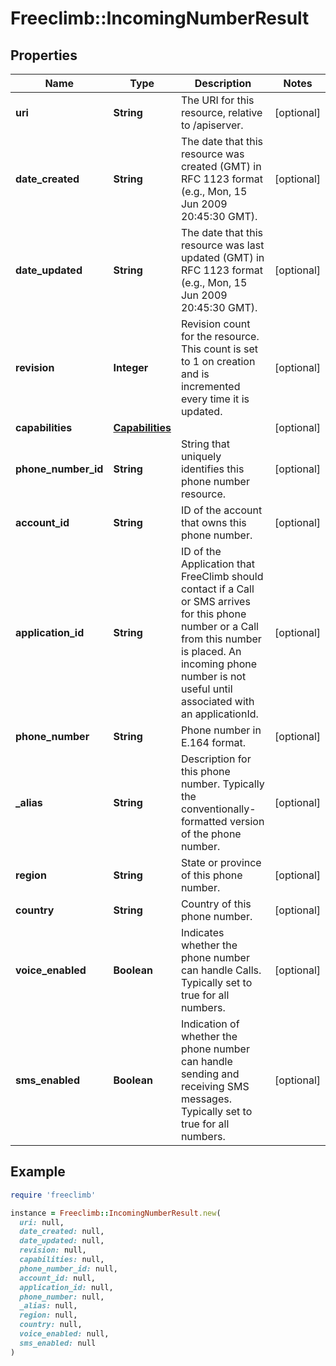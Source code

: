 # Freeclimb::IncomingNumberResult

## Properties

| Name | Type | Description | Notes |
| ---- | ---- | ----------- | ----- |
| **uri** | **String** | The URI for this resource, relative to /apiserver. | [optional] |
| **date_created** | **String** | The date that this resource was created (GMT) in RFC 1123 format (e.g., Mon, 15 Jun 2009 20:45:30 GMT). | [optional] |
| **date_updated** | **String** | The date that this resource was last updated (GMT) in RFC 1123 format (e.g., Mon, 15 Jun 2009 20:45:30 GMT). | [optional] |
| **revision** | **Integer** | Revision count for the resource. This count is set to 1 on creation and is incremented every time it is updated. | [optional] |
| **capabilities** | [**Capabilities**](Capabilities.md) |  | [optional] |
| **phone_number_id** | **String** | String that uniquely identifies this phone number resource. | [optional] |
| **account_id** | **String** | ID of the account that owns this phone number. | [optional] |
| **application_id** | **String** | ID of the Application that FreeClimb should contact if a Call or SMS arrives for this phone number or a Call from this number is placed. An incoming phone number is not useful until associated with an applicationId. | [optional] |
| **phone_number** | **String** | Phone number in E.164 format. | [optional] |
| **_alias** | **String** | Description for this phone number. Typically the conventionally-formatted version of the phone number. | [optional] |
| **region** | **String** | State or province of this phone number. | [optional] |
| **country** | **String** | Country of this phone number. | [optional] |
| **voice_enabled** | **Boolean** | Indicates whether the phone number can handle Calls. Typically set to true for all numbers. | [optional] |
| **sms_enabled** | **Boolean** | Indication of whether the phone number can handle sending and receiving SMS messages. Typically set to true for all numbers. | [optional] |

## Example

```ruby
require 'freeclimb'

instance = Freeclimb::IncomingNumberResult.new(
  uri: null,
  date_created: null,
  date_updated: null,
  revision: null,
  capabilities: null,
  phone_number_id: null,
  account_id: null,
  application_id: null,
  phone_number: null,
  _alias: null,
  region: null,
  country: null,
  voice_enabled: null,
  sms_enabled: null
)
```

